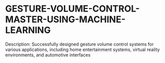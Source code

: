 # GESTURE-VOLUME-CONTROL-MASTER-USING-MACHINE-LEARNING
Description: Successfully designed gesture volume control systems for
various applications, including home entertainment systems, virtual reality
environments, and automotive interfaces
